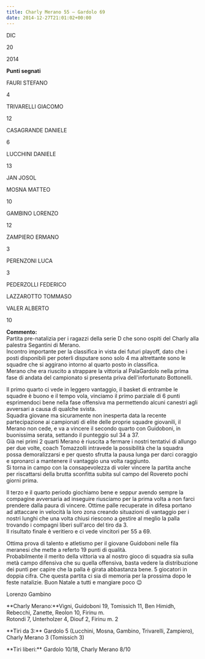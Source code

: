 ```yaml
---
title: Charly Merano 55 – Gardolo 69
date: 2014-12-27T21:01:02+00:00
---
```

DIC

20

2014

**Punti segnati**

FAURI STEFANO

4

TRIVARELLI GIACOMO

12

CASAGRANDE DANIELE

6

LUCCHINI DANIELE

13

JAN JOSOL

MOSNA MATTEO

10

GAMBINO LORENZO

12

ZAMPIERO ERMANO

3

PERENZONI LUCA

3

PEDERZOLLI FEDERICO

LAZZAROTTO TOMMASO

VALER ALBERTO

10

**Commento:**  
Partita pre-natalizia per i ragazzi della serie D che sono ospiti del Charly alla palestra Segantini di Merano.  
Incontro importante per la classifica in vista dei futuri playoff, dato che i posti disponibili per poterli disputare sono solo 4 ma altrettante sono le squadre che si aggirano intorno al quarto posto in classifica.  
Merano che era riuscito a strappare la vittoria al PalaGardolo nella prima fase di andata del campionato si presenta priva dell'infortunato Bottonelli.

Il primo quarto ci vede in leggero vantaggio, il basket di entrambe le squadre è buono e il tempo vola, vinciamo il primo parziale di 6 punti esprimendoci bene nella fase offensiva ma permettendo alcuni canestri agli avversari a causa di qualche svista.  
Squadra giovane ma sicuramente non inesperta data la recente partecipazione ai campionati di elite delle proprie squadre giovanili, il Merano non cede, e va a vincere il secondo quarto con Guidoboni, in buonissima serata, settando il punteggio sul 34 a 37.  
Già nei primi 2 quarti Merano è riuscita a fermare i nostri tentativi di allungo per due volte, coach Tomazzolli intravede la possibilità che la squadra possa demoralizzarsi e per questo sfrutta la pausa lunga per darci coraggio e spronarci a mantenere il vantaggio una volta raggiunto.  
Si torna in campo con la consapevolezza di voler vincere la partita anche per riscattarsi della brutta sconfitta subita sul campo del Rovereto pochi giorni prima.

Il terzo e il quarto periodo giochiamo bene e seppur avendo sempre la compagine avversaria ad inseguire riusciamo per la prima volta a non farci prendere dalla paura di vincere. Ottime palle recuperate in difesa portano ad attaccare in velocità la loro zona creando situazioni di vantaggio per i nostri lunghi che una volta chiusi riescono a gestire al meglio la palla trovando i compagni liberi sull'arco del tiro da 3.  
Il risultato finale è veritiero e ci vede vincitori per 55 a 69.

Ottima prova di talento e atletismo per il giovane Guidoboni nelle fila meranesi che mette a referto 19 punti di qualità.  
Probabilmente il merito della vittoria va al nostro gioco di squadra sia sulla metà campo difensiva che su quella offensiva, basta vedere la distribuzione dei punti per capire che la palla è girata abbastanza bene. 5 giocatori in doppia cifra. Che questa partita ci sia di memoria per la prossima dopo le feste natalizie. Buon Natale a tutti e mangiare poco 😉

Lorenzo Gambino

\*\*Charly Merano:\*\*Vigni, Guidoboni 19, Tomissich 11, Ben Himidh, Rebecchi, Zanette, Reolon 10, Firinu m.  
Rotondi 7, Unterholzer 4, Diouf 2, Firinu m. 2

\*\*Tiri da 3:\*\* Gardolo 5 (Lucchini, Mosna, Gambino, Trivarelli, Zampiero), Charly Merano 3 (Tomissich 3)

\*\*Tiri liberi:\*\* Gardolo 10/18, Charly Merano 8/10